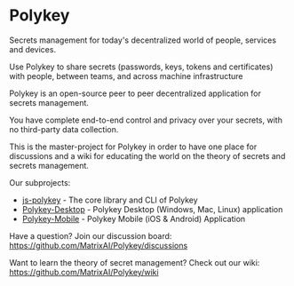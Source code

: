 # Polykey

Secrets management for today's decentralized world of people, services and devices. 

Use Polykey to share secrets (passwords, keys, tokens and certificates) with people, between teams, and across machine infrastructure

Polykey is an open-source peer to peer decentralized application for secrets management.

You have complete end-to-end control and privacy over your secrets, with no third-party data collection.

This is the master-project for Polykey in order to have one place for discussions and a wiki for educating the world on the theory of secrets and secrets management.

Our subprojects:

* [js-polykey](https://github.com/MatrixAI/js-polykey) - The core library and CLI of Polykey
* [Polykey-Desktop](https://github.com/MatrixAI/Polykey-Desktop) - Polykey Desktop (Windows, Mac, Linux) application
* [Polykey-Mobile](https://github.com/MatrixAI/Polykey-Mobile) - Polykey Mobile (iOS & Android) Application

Have a question? Join our discussion board: 
https://github.com/MatrixAI/Polykey/discussions

Want to learn the theory of secret management? Check out our wiki: https://github.com/MatrixAI/Polykey/wiki